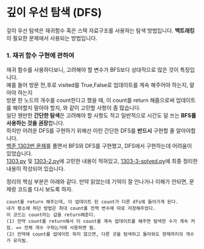 # 깊이 우선 탐색 (DFS)
깊이 우선 탐색은 재귀함수 혹은 스택 자료구조를 사용하는 탐색 방법입니다.
**백트래킹**이 필요한 문제에서 사용되는 방법입니다.

### 1. 재귀 함수 구현에 관하여
재귀 함수를 사용하다보니, 고려해야 할 변수가 BFS보다 상대적으로 많은 것이 특징입니다.  
예를 들어 방문 전,후로 visited를 True,False로 업데이트를 계속 해주어야 하는지, 말아야 하는지  
방문 한 노드의 개수를 count한다고 했을 때, 이 count를 return 해줌으로써 업데이트를 해야할지 말아야 할지, 와 같이 고민할 사항이 좀 많습니다.  
일단 웬만한 **간단한 탐색**은 고려해야 할 사항도 적고 일반적으로 시간도 덜 쓰는 **BFS를 사용하는 것을 권장**합니다.  
하지만 어려운 DFS를 구현하기 위해선 이런 간단한 DFS를 **반드시** 구현할 줄 알아야합니다.  
[백준 1303번 문제](https://www.acmicpc.net/problem/1303)를 풀면서 BFS와 DFS를 구현했고, DFS에서 구현하는데 어려움이 있었습니다.  
[1303.py](https://github.com/dbwp031/YujeCodingTest/blob/main/%EA%B9%8A%EC%9D%B4%EC%9A%B0%EC%84%A0%ED%83%90%EC%83%89/baek_1303.py) 및 [1303-2.py](https://github.com/dbwp031/YujeCodingTest/blob/main/%EA%B9%8A%EC%9D%B4%EC%9A%B0%EC%84%A0%ED%83%90%EC%83%89/baek_1303-2.py)에 고민한 내용이 적혀있고, [1303-3-solved.py](https://github.com/dbwp031/YujeCodingTest/blob/main/%EA%B9%8A%EC%9D%B4%EC%9A%B0%EC%84%A0%ED%83%90%EC%83%89/baek_1303-3-solved.py)에 최종 정리한 내용이 작성되어 있습니다.

정리의 핵심 부분은 아래와 같다. 만약 읽었는데 기억이 잘 안나거나 이해가 안되면, 문제랑 코드를 다시 보도록 하자.
```
count를 return 해주는데, 이 업데이트 된 count가 다른 dfs에 들어가게 된다.
내가 평소에 하던 방법은 최대 count를 전역 변수에 따로 저장해주었다.
이 코드는 count라는 값을 return해준다.
(1) 만약 count를 return해서 이 count를 계속 업데이트를 해주면 탐색한 수가 계속 커짐. => 전체 개수 구하는거에 사용하면 됨.
(2) 만약에 count를 업데이트 하지 않으면, 다른 곳을 탐색하고 돌아와도 현재까지의 개수가 유지됨.
```

